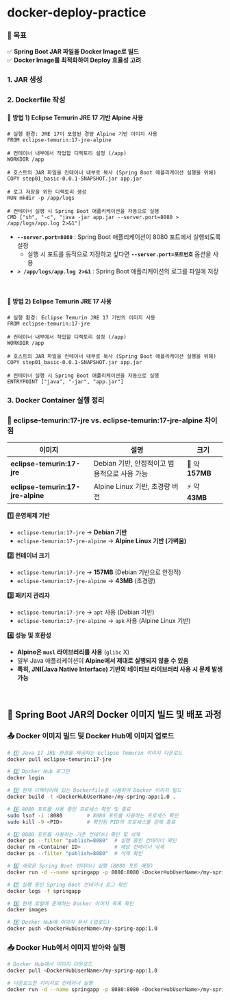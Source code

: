 # docker-deploy-practice

### 🎯 목표
✅ **Spring Boot JAR 파일을 Docker Image로 빌드**  
✅ **Docker Image를 최적화하여 Deploy 효율성 고려**


### 1. JAR 생성

### 2. Dockerfile 작성
#### 🐋 방법 1) Eclipse Temurin JRE 17 기반 Alpine 사용
```
# 실행 환경: JRE 17이 포함된 경량 Alpine 기반 이미지 사용
FROM eclipse-temurin:17-jre-alpine

# 컨테이너 내부에서 작업할 디렉토리 설정 (/app)
WORKDIR /app

# 호스트의 JAR 파일을 컨테이너 내부로 복사 (Spring Boot 애플리케이션 실행을 위해)
COPY step01_basic-0.0.1-SNAPSHOT.jar app.jar

# 로그 저장을 위한 디렉토리 생성
RUN mkdir -p /app/logs

# 컨테이너 실행 시 Spring Boot 애플리케이션을 자동으로 실행
CMD ["sh", "-c", "java -jar app.jar --server.port=8080 > /app/logs/app.log 2>&1"]
```
- **`--server.port=8080`** : Spring Boot 애플리케이션이 8080 포트에서 실행되도록 설정
    - 실행 시 포트를 동적으로 지정하고 싶다면 **`--server.port=포트번호`** 옵션을 사용
- **`> /app/logs/app.log 2>&1`** : Spring Boot 애플리케이션의 로그를 파일에 저장

<br>

#### 🐋 방법 2) Eclipse Temurin JRE 17 사용
```
# 실행 환경: Eclipse Temurin JRE 17 기반의 이미지 사용
FROM eclipse-temurin:17-jre

# 컨테이너 내부에서 작업할 디렉토리 설정 (/app)
WORKDIR /app

# 호스트의 JAR 파일을 컨테이너 내부로 복사 (Spring Boot 애플리케이션 실행을 위해)
COPY step01_basic-0.0.1-SNAPSHOT.jar app.jar

# 컨테이너 실행 시 Spring Boot 애플리케이션을 자동으로 실행
ENTRYPOINT ["java", "-jar", "app.jar"]
```

### 3. Docker Container 실행 정리 





### 🚀 eclipse-temurin:17-jre vs. eclipse-temurin:17-jre-alpine 차이점
| 이미지 | 설명 | 크기 |
|--------|------|------|
| **eclipse-temurin:17-jre** | Debian 기반, 안정적이고 범용적으로 사용 가능 | 🚀 약 **157MB** |
| **eclipse-temurin:17-jre-alpine** | Alpine Linux 기반, 초경량 버전 | ⚡ 약 **43MB** |

**1️⃣ 운영체제 기반**
- `eclipse-temurin:17-jre` → **Debian 기반**
- `eclipse-temurin:17-jre-alpine` → **Alpine Linux 기반 (가벼움)**

**2️⃣ 컨테이너 크기**
- `eclipse-temurin:17-jre` → **157MB** (Debian 기반으로 안정적)
- `eclipse-temurin:17-jre-alpine` → **43MB** (초경량)

**3️⃣ 패키지 관리자**
- `eclipse-temurin:17-jre` → `apt` 사용 (Debian 기반)
- `eclipse-temurin:17-jre-alpine` → `apk` 사용 (Alpine Linux 기반)

**4️⃣ 성능 및 호환성**
- **Alpine은 `musl` 라이브러리를 사용** (`glibc` X)
- 일부 Java 애플리케이션이 **Alpine에서 제대로 실행되지 않을 수 있음**
- **특히, JNI(Java Native Interface) 기반의 네이티브 라이브러리 사용 시 문제 발생 가능**

<br>

## 📝 Spring Boot JAR의 Docker 이미지 빌드 및 배포 과정

### 📤 Docker 이미지 빌드 및 Docker Hub에 이미지 업로드

```bash
# 1️⃣ Java 17 JRE 환경을 제공하는 Eclipse Temurin 이미지 다운로드
docker pull eclipse-temurin:17-jre

# 2️⃣ Docker Hub 로그인
docker login

# 3️⃣ 현재 디렉터리에 있는 Dockerfile을 사용하여 Docker 이미지 빌드
docker build -t <DockerHubUserName>/my-spring-app:1.0 .

# 4️⃣ 8080 포트를 사용 중인 프로세스 확인 및 종료
sudo lsof -i :8080        # 8080 포트를 사용하는 프로세스 확인
sudo kill -9 <PID>        # 확인된 PID의 프로세스를 강제 종료

# 5️⃣ 8080 포트를 사용하는 기존 컨테이너 확인 및 삭제
docker ps --filter "publish=8080"  # 실행 중인 컨테이너 확인
docker rm <Container ID>           # 해당 컨테이너 삭제
docker ps --filter "publish=8080"  # 삭제 확인

# 6️⃣ 새로운 Spring Boot 컨테이너 실행 (8080 포트 매핑)
docker run -d --name springapp -p 8080:8080 <DockerHubUserName>/my-spring-app:1.0

# 7️⃣ 실행 중인 Spring Boot 컨테이너 로그 확인
docker logs -f springapp

# 8️⃣ 현재 로컬에 존재하는 Docker 이미지 목록 확인
docker images 

# 9️⃣ Docker Hub에 이미지 푸시 (업로드)
docker push <DockerHubUserName>/my-spring-app:1.0
```

### 📥 Docker Hub에서 이미지 받아와 실행

```bash
# Docker Hub에서 이미지 다운로드
docker pull <DockerHubUserName>/my-spring-app:1.0

# 다운로드한 이미지로 컨테이너 실행
docker run -d --name springapp -p 8080:8080 <DockerHubUserName>/my-spring-app:1.0
```
